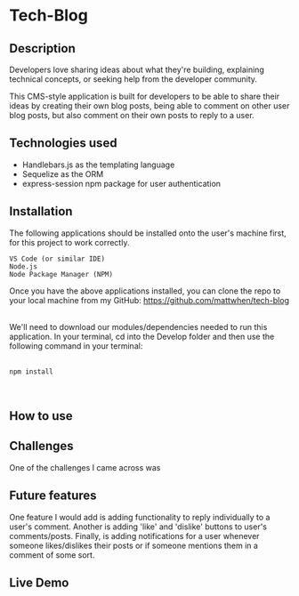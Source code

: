 # Tech-Blog

## Description
Developers love sharing ideas about what they're building, explaining technical concepts, or seeking help from the developer community.

This CMS-style application is built for developers to be able to share their ideas by creating their own blog posts, being able to comment on other user blog posts, but also comment on their own posts to reply to a user. 

## Technologies used
* Handlebars.js as the templating language
* Sequelize as the ORM
* express-session npm package for user authentication


## Installation
The following applications should be installed onto the user's machine first, for this project to work correctly.

```
VS Code (or similar IDE)
Node.js
Node Package Manager (NPM) 
```
Once you have the above applications installed, you can clone the repo to your local machine from my GitHub: https://github.com/mattwhen/tech-blog <br> <br>

We'll need to download our modules/dependencies needed to run this application. In your terminal, cd into the Develop folder and then use the following command in your terminal: <br><br>

```
npm install
```
 <br> 

## How to use


## Challenges
One of the challenges I came across was 

## Future features
One feature I would add is adding functionality to reply individually to a user's comment. Another is adding 'like' and 'dislike' buttons to user's comments/posts. Finally, is adding notifications for a user whenever someone likes/dislikes their posts or if someone mentions them in a comment of some sort. 


## Live Demo

